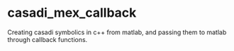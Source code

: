 # casadi_mex_callback
Creating casadi symbolics in c++ from matlab, and passing them to matlab through callback functions.
